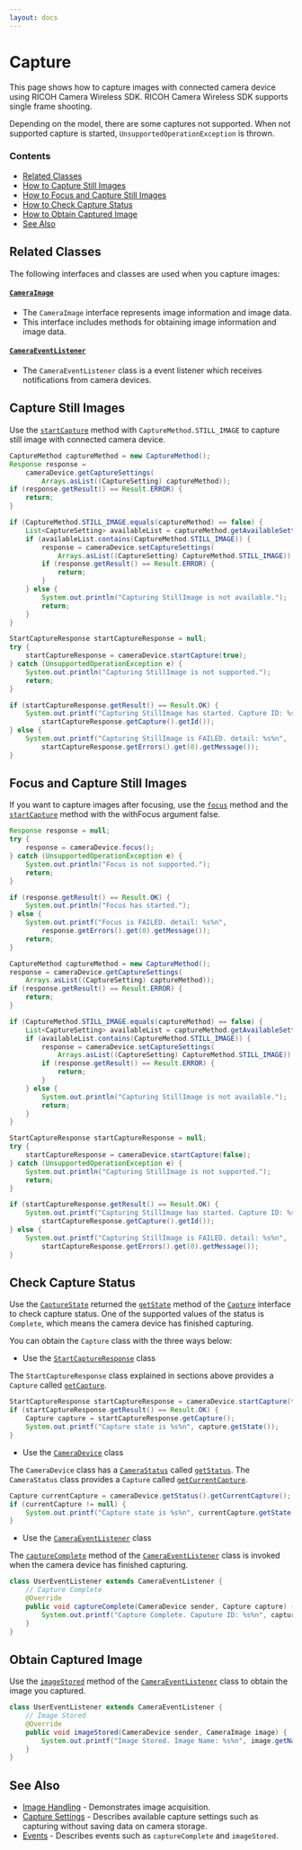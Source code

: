 ```yaml
---
layout: docs
---
```


# Capture

This page shows how to capture images with connected camera device using RICOH Camera Wireless SDK.
RICOH Camera Wireless SDK supports single frame shooting.

Depending on the model, there are some captures not supported.
When not supported capture is started, `UnsupportedOperationException` is thrown.

### Contents

* [Related Classes](#related-classes)
* [How to Capture Still Images](#capture-still-images)
* [How to Focus and Capture Still Images](#focus-and-capture-still-images)
* [How to Check Capture Status](#check-capture-status)
* [How to Obtain Captured Image](#obtain-captured-image)
* [See Also](#see-also)

<a name="related-classes"></a>
## Related Classes

The following interfaces and classes are used when you capture images:

#### [`CameraImage`](../../api_reference/com/ricoh/camera/sdk/wireless/api/CameraImage.html)

* The `CameraImage` interface represents image information and image data.
* This interface includes methods for obtaining image information and image data.

#### [`CameraEventListener`](../../api_reference/com/ricoh/camera/sdk/wireless/api/CameraEventListener.html)

* The `CameraEventListener` class is a event listener which receives notifications from camera devices.

<a name="capture-still-images"></a>
## Capture Still Images

Use the [`startCapture`](../../api_reference/com/ricoh/camera/sdk/wireless/api/CameraDevice.html#startCapture-boolean-) method with `CaptureMethod.STILL_IMAGE` to capture still image with connected camera device.

```java
CaptureMethod captureMethod = new CaptureMethod();
Response response =
    cameraDevice.getCaptureSettings(
        Arrays.asList((CaptureSetting) captureMethod));
if (response.getResult() == Result.ERROR) {
    return;
}

if (CaptureMethod.STILL_IMAGE.equals(captureMethod) == false) {
    List<CaptureSetting> availableList = captureMethod.getAvailableSettings();
    if (availableList.contains(CaptureMethod.STILL_IMAGE)) {
        response = cameraDevice.setCaptureSettings(
            Arrays.asList((CaptureSetting) CaptureMethod.STILL_IMAGE));
        if (response.getResult() == Result.ERROR) {
            return;
        }
    } else {
        System.out.println("Capturing StillImage is not available.");
        return;
    }
}

StartCaptureResponse startCaptureResponse = null;
try {
    startCaptureResponse = cameraDevice.startCapture(true);
} catch (UnsupportedOperationException e) {
    System.out.println("Capturing StillImage is not supported.");
    return;
}

if (startCaptureResponse.getResult() == Result.OK) {
    System.out.printf("Capturing StillImage has started. Capture ID: %s%n",
        startCaptureResponse.getCapture().getId());
} else {
    System.out.printf("Capturing StillImage is FAILED. detail: %s%n",
        startCaptureResponse.getErrors().get(0).getMessage());
}
```

<a name="focus-and-capture-still-images"></a>
## Focus and Capture Still Images

If you want to capture images after focusing, use the [`focus`](../../api_reference/com/ricoh/camera/sdk/wireless/api/CameraDevice.html#focus--) method and the [`startCapture`](../../api_reference/com/ricoh/camera/sdk/wireless/api/CameraDevice.html#startCapture-boolean-) method with the withFocus argument false.

```java
Response response = null;
try {
    response = cameraDevice.focus();
} catch (UnsupportedOperationException e) {
    System.out.println("Focus is not supported.");
    return;
}

if (response.getResult() == Result.OK) {
    System.out.println("Focus has started.");
} else {
    System.out.printf("Focus is FAILED. detail: %s%n",
        response.getErrors().get(0).getMessage());
    return;
}

CaptureMethod captureMethod = new CaptureMethod();
response = cameraDevice.getCaptureSettings(
    Arrays.asList((CaptureSetting) captureMethod));
if (response.getResult() == Result.ERROR) {
    return;
}

if (CaptureMethod.STILL_IMAGE.equals(captureMethod) == false) {
    List<CaptureSetting> availableList = captureMethod.getAvailableSettings();
    if (availableList.contains(CaptureMethod.STILL_IMAGE)) {
        response = cameraDevice.setCaptureSettings(
            Arrays.asList((CaptureSetting) CaptureMethod.STILL_IMAGE));
        if (response.getResult() == Result.ERROR) {
            return;
        }
    } else {
        System.out.println("Capturing StillImage is not available.");
        return;
    }
}

StartCaptureResponse startCaptureResponse = null;
try {
    startCaptureResponse = cameraDevice.startCapture(false);
} catch (UnsupportedOperationException e) {
    System.out.println("Capturing StillImage is not supported.");
    return;
}

if (startCaptureResponse.getResult() == Result.OK) {
    System.out.printf("Capturing StillImage has started. Capture ID: %s%n",
        startCaptureResponse.getCapture().getId());
} else {
    System.out.printf("Capturing StillImage is FAILED. detail: %s%n",
        startCaptureResponse.getErrors().get(0).getMessage());
}
```

<a name="check-capture-status"></a>
## Check Capture Status

Use the [`CaptureState`](../../api_reference/com/ricoh/camera/sdk/wireless/api/CaptureState.html) returned the [`getState`](../../api_reference/com/ricoh/camera/sdk/wireless/api/Capture.html#getState--) method of the [`Capture`](../../api_reference/com/ricoh/camera/sdk/wireless/api/Capture.html) interface to check capture status.
One of the supported values of the status is `Complete`, which means the camera device has finished capturing.

You can obtain the `Capture` class with the three ways below:

* Use the [`StartCaptureResponse`](../../api_reference/com/ricoh/camera/sdk/wireless/api/response/StartCaptureResponse.html) class

The `StartCaptureResponse` class explained in sections above provides a `Capture` called [`getCapture`](../../api_reference/com/ricoh/camera/sdk/wireless/api/response/StartCaptureResponse.html#getCapture--).

```java
StartCaptureResponse startCaptureResponse = cameraDevice.startCapture(false);
if (startCaptureResponse.getResult() == Result.OK) {
    Capture capture = startCaptureResponse.getCapture();
    System.out.printf("Capture state is %s%n", capture.getState());
}
```

* Use the [`CameraDevice`](../../api_reference/com/ricoh/camera/sdk/wireless/api/CameraDevice.html) class

The `CameraDevice` class has a [`CameraStatus`](../../api_reference/com/ricoh/camera/sdk/wireless/api/CameraStatus.html) called [`getStatus`](../../api_reference/com/ricoh/camera/sdk/wireless/api/CameraDevice.html#getStatus--).
The `CameraStatus` class provides a `Capture` called [`getCurrentCapture`](../../api_reference/com/ricoh/camera/sdk/wireless/api/CameraStatus.html#getCurrentCapture--).

```java
Capture currentCapture = cameraDevice.getStatus().getCurrentCapture();
if (currentCapture != null) {
    System.out.printf("Capture state is %s%n", currentCapture.getState());
}
```

* Use the [`CameraEventListener`](../../api_reference/com/ricoh/camera/sdk/wireless/api/CameraEventListener.html) class

The [`captureComplete`](../../api_reference/com/ricoh/camera/sdk/wireless/api/CameraEventListener.html#captureComplete-com.ricoh.camera.sdk.wireless.api.CameraDevice-com.ricoh.camera.sdk.wireless.api.Capture-) method of the [`CameraEventListener`](../../api_reference/com/ricoh/camera/sdk/wireless/api/CameraEventListener.html) class is invoked when the camera device has finished capturing.

```java
class UserEventListener extends CameraEventListener {
    // Capture Complete
    @Override
    public void captureComplete(CameraDevice sender, Capture capture) {
        System.out.printf("Capture Complete. Caputure ID: %s%n", capture.getId());
    }
}
```

<a name="obtain-captured-image"></a>
## Obtain Captured Image

Use the [`imageStored`](../../api_reference/com/ricoh/camera/sdk/wireless/api/CameraEventListener.html#imageStored-com.ricoh.camera.sdk.wireless.api.CameraDevice-com.ricoh.camera.sdk.wireless.api.CameraImage-) method of the [`CameraEventListener`](../../api_reference/com/ricoh/camera/sdk/wireless/api/CameraEventListener.html) class to obtain the image you captured.

```java
class UserEventListener extends CameraEventListener {
    // Image Stored
    @Override
    public void imageStored(CameraDevice sender, CameraImage image) {
        System.out.printf("Image Stored. Image Name: %s%n", image.getName());
    }
}
```

<a name="see-also"></a>
## See Also

* [Image Handling](./image-handling.md) - Demonstrates image acquisition.
* [Capture Settings](./capture-settings.md) - Describes available capture settings such as capturing without saving data on camera storage.
* [Events](./events.md) - Describes events such as `captureComplete` and `imageStored`.
